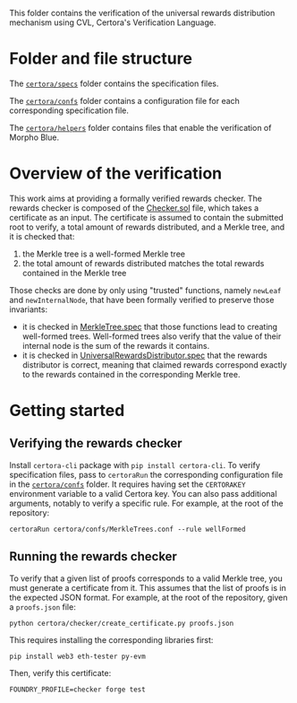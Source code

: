 This folder contains the verification of the universal rewards distribution mechanism using CVL, Certora's Verification Language.

# Folder and file structure

The [`certora/specs`](specs) folder contains the specification files.

The [`certora/confs`](confs) folder contains a configuration file for each corresponding specification file.

The [`certora/helpers`](helpers) folder contains files that enable the verification of Morpho Blue.

# Overview of the verification

This work aims at providing a formally verified rewards checker.
The rewards checker is composed of the [Checker.sol](checker/Checker.sol) file, which takes a certificate as an input.
The certificate is assumed to contain the submitted root to verify, a total amount of rewards distributed, and a Merkle tree, and it is checked that:

1. the Merkle tree is a well-formed Merkle tree
2. the total amount of rewards distributed matches the total rewards contained in the Merkle tree

Those checks are done by only using "trusted" functions, namely `newLeaf` and `newInternalNode`, that have been formally verified to preserve those invariants:

- it is checked in [MerkleTree.spec](specs/MerkleTree.spec) that those functions lead to creating well-formed trees.
  Well-formed trees also verify that the value of their internal node is the sum of the rewards it contains.
- it is checked in [UniversalRewardsDistributor.spec](specs/UniversalRewardsDistributor.spec) that the rewards distributor is correct, meaning that claimed rewards correspond exactly to the rewards contained in the corresponding Merkle tree.

# Getting started

## Verifying the rewards checker

Install `certora-cli` package with `pip install certora-cli`.
To verify specification files, pass to `certoraRun` the corresponding configuration file in the [`certora/confs`](confs) folder.
It requires having set the `CERTORAKEY` environment variable to a valid Certora key.
You can also pass additional arguments, notably to verify a specific rule.
For example, at the root of the repository:

```
certoraRun certora/confs/MerkleTrees.conf --rule wellFormed
```

## Running the rewards checker

To verify that a given list of proofs corresponds to a valid Merkle tree, you must generate a certificate from it.
This assumes that the list of proofs is in the expected JSON format.
For example, at the root of the repository, given a `proofs.json` file:

```
python certora/checker/create_certificate.py proofs.json
```

This requires installing the corresponding libraries first:

```
pip install web3 eth-tester py-evm
```

Then, verify this certificate:

```
FOUNDRY_PROFILE=checker forge test
```
